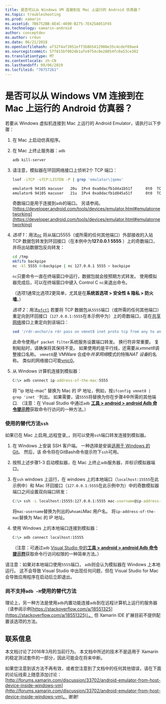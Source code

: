 ```yaml
---
title: 是否可以从 Windows VM 连接到在 Mac 上运行的 Android 仿真器？
ms.topic: troubleshooting
ms.prod: xamarin
ms.assetid: 7B6752BB-8E4C-4690-B275-7E425A051F45
ms.technology: xamarin-android
author: conceptdev
ms.author: crdun
ms.date: 06/21/2018
ms.openlocfilehash: af32f4af3951eff3b8b5412908e35c4cdef09ae4
ms.sourcegitcommit: 57f815bf0024b1afe9754c0e28054fc0a53ce302
ms.translationtype: MT
ms.contentlocale: zh-CN
ms.lasthandoff: 09/06/2019
ms.locfileid: "70757261"
---
```

# <a name="is-it-possible-to-connect-to-android-emulators-running-on-a-mac-from-a-windows-vm"></a>是否可以从 Windows VM 连接到在 Mac 上运行的 Android 仿真器？

若要从 Windows 虚拟机连接到 Mac 上运行的 Android Emulator，请执行以下步骤：

1. 在 Mac 上启动仿真程序。

2. 在 Mac 上终止服务器：`adb`

    ```bash
    adb kill-server
    ```

3. 请注意，模拟器在环回网络接口上侦听2个 TCP 端口：

    ```bash
    lsof -iTCP -sTCP:LISTEN -P | grep 'emulator\|qemu'

    emulator6 94105 macuser   20u  IPv4 0xa8dacfb1d4a1b51f      0t0  TCP localhost:5555 (LISTEN)
    emulator6 94105 macuser   21u  IPv4 0xa8dacfb1d845a51f      0t0  TCP localhost:5554 (LISTEN)
    ```

    奇数端口是用于连接到`adb`的端口。 另请参阅。 [https://developer.android.com/tools/devices/emulator.html#emulatornetworking](https://developer.android.com/tools/devices/emulator.html#emulatornetworking)

4. _选项 1_：用法[`nc`](https://developer.apple.com/library/mac/documentation/Darwin/Reference/ManPages/man1/nc.1.html)
    将从端口5555（或所需的任何其他端口）外部接收的入站 TCP 数据包转发到环回接口（在本例中为**127.0.0.1 5555** ）上的奇数端口，并将出站数据包反向转发：

    ```bash
    cd /tmp
    mkfifo backpipe
    nc -kl 5555 0<backpipe | nc 127.0.0.1 5555 > backpipe
    ```

    `nc`只要命令一直在终端窗口中运行，数据包就会按预期方式转发。 使用模拟器完成后，可以在终端窗口中键入 Control C `nc`来退出命令。

    （选项1通常比选项2更简单，尤其是在**系统首选项 > 安全性 & 隐私 > 防火墙**。） 

    _选项 2_：用法[`pfctl`](https://developer.apple.com/library/mac/documentation/Darwin/Reference/ManPages/man8/pfctl.8.html)
    若要将 TCP 数据包从`5555`端口（或所需的任何其他端口）重定向到环回接口（`127.0.0.1:5555`在本示例中为）上的奇数端口，请在[共享网络](http://kb.parallels.com/en/4948)接口上重定向到该端口：

    ```bash
    sed '/rdr-anchor/a rdr pass on vmnet8 inet proto tcp from any to any port 5555 -> 127.0.0.1 port 5555' /etc/pf.conf | sudo pfctl -ef -
    ```

    此命令使用`pf packet filter`系统服务设置端口转发。 换行符非常重要。 复制粘贴时，请确保将其保持不变。 如果使用的是平行线，还需要从*vmnet8*调整接口名称。 `vmnet8`是 VMWare 合成中*共享网络*模式的特殊*NAT 设备*的名称。 类似的网络接口可能[vnic0](http://download.parallels.com/doc/psbm/en/Parallels_Server_Bare_Metal_Users_Guide/29258.htm)。

5. 从 Windows 计算机连接到模拟器：

    ```cmd
    C:\> adb connect ip-address-of-the-mac:5555
    ```

    将 "ip 地址-mac" 替换为 Mac 的 IP 地址，例如，按`ifconfig vmnet8 | grep 'inet '`列出。 如果需要，请`5555`将替换为你在步骤4中所需的其他端口\. （注意：在 Visual Studio 中通过`adb` [**工具 > android > android Adb 命令提示符**](~/cross-platform/troubleshooting/questions/version-logs.md#adb-logcat)获取命令行访问的一种方法。）

### <a name="alternate-technique-using-ssh"></a>使用的替代方法`ssh`

如果已在 Mac 上启用_远程登录_，则可以使用`ssh`端口转发连接到模拟器。

1. 在 Windows 上安装 SSH 客户端。 一种选择是安装[适用于 Windows 的 Git](https://git-for-windows.github.io/)。 然后，该 命令将在GitBash命令提示符下`ssh`可用。

2. 按照上述步骤1-3 启动模拟器，在 Mac 上终止`adb`服务器，并标识模拟器端口。

3. 在`ssh` windows 上运行，在 windows 上的本地端口（`localhost:15555`在此示例中）和 Mac 环回接口（`127.0.0.1:5555`在此示例中为）中的奇数模拟器端口之间设置双向端口转发：

    ```cmd 
    C:\> ssh -L localhost:15555:127.0.0.1:5555 mac-username@ip-address-of-the-mac
    ```

    将`mac-username`替换为列出的`whoami`Mac 用户名。 将`ip-address-of-the-mac`替换为 Mac 的 IP 地址。

4. 使用 Windows 上的本地端口连接到模拟器：

    ```cmd
    C:\> adb connect localhost:15555
    ```

    （注意：可通过`adb` [Visual Studio 中的**工具 > android > android Adb 命令提示符**](~/cross-platform/troubleshooting/questions/version-logs.md#adb-logcat)获取命令行访问权限的一种简单方法。）

请注意：如果对本地端口使用`5555`端口， `adb`则会认为模拟器在 Windows 上本地运行。 这不会导致 Visual Studio 中出现任何问题，但在 Visual Studio for Mac 会导致应用程序在启动后立即退出。

### <a name="alternate-technique-using-adb--h-is-not-yet-supported"></a>尚不支持`adb -H`使用的替代方法

理论上，另一种方法是使用`adb`内置功能连接`adb`到在远程计算机上运行的服务器（请参阅示例[https://stackoverflow.com/a/18551325](https://stackoverflow.com/a/18551325)）。
但 Xamarin IDE 扩展目前不提供配置该选项的方法。

## <a name="contact-information"></a>联系信息

本文档讨论了2016年3月的当前行为。 本文档中所述的技术不是适用于 Xamarin 的稳定测试套件的一部分，因此可能会在将来中断。

如果您注意到该方法不再有效，或者您注意到了文档中的任何其他错误，请在下面的论坛线索上随意添加讨论： [http://forums.xamarin.com/discussion/33702/android-emulator-from-host-device-inside-windows-vm](http://forums.xamarin.com/discussion/33702/android-emulator-from-host-device-inside-windows-vm)。
谢谢!
